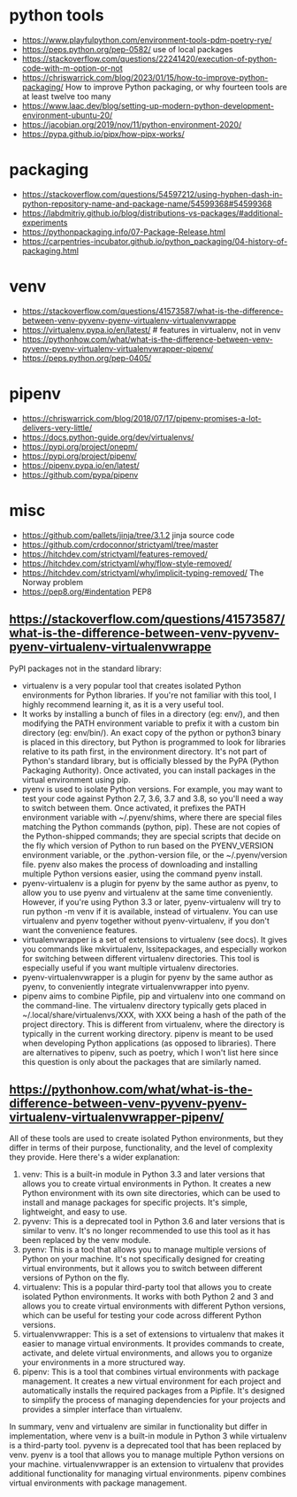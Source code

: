 
# python tools
- https://www.playfulpython.com/environment-tools-pdm-poetry-rye/
- https://peps.python.org/pep-0582/  use of local packages
- https://stackoverflow.com/questions/22241420/execution-of-python-code-with-m-option-or-not
- https://chriswarrick.com/blog/2023/01/15/how-to-improve-python-packaging/ How to improve Python packaging, or why fourteen tools are at least twelve too many
- https://www.laac.dev/blog/setting-up-modern-python-development-environment-ubuntu-20/
- https://jacobian.org/2019/nov/11/python-environment-2020/
- https://pypa.github.io/pipx/how-pipx-works/

# packaging
- https://stackoverflow.com/questions/54597212/using-hyphen-dash-in-python-repository-name-and-package-name/54599368#54599368
- https://labdmitriy.github.io/blog/distributions-vs-packages/#additional-experiments
- https://pythonpackaging.info/07-Package-Release.html
- https://carpentries-incubator.github.io/python_packaging/04-history-of-packaging.html

# venv
- https://stackoverflow.com/questions/41573587/what-is-the-difference-between-venv-pyvenv-pyenv-virtualenv-virtualenvwrappe
- https://virtualenv.pypa.io/en/latest/  # features in virtualenv, not in venv
- https://pythonhow.com/what/what-is-the-difference-between-venv-pyvenv-pyenv-virtualenv-virtualenvwrapper-pipenv/
- https://peps.python.org/pep-0405/

# pipenv
- https://chriswarrick.com/blog/2018/07/17/pipenv-promises-a-lot-delivers-very-little/
- https://docs.python-guide.org/dev/virtualenvs/
- https://pypi.org/project/onepm/
- https://pypi.org/project/pipenv/
- https://pipenv.pypa.io/en/latest/
- https://github.com/pypa/pipenv


# misc
- https://github.com/pallets/jinja/tree/3.1.2  jinja source code
- https://github.com/crdoconnor/strictyaml/tree/master
- https://hitchdev.com/strictyaml/features-removed/
- https://hitchdev.com/strictyaml/why/flow-style-removed/
- https://hitchdev.com/strictyaml/why/implicit-typing-removed/ The Norway problem
- https://pep8.org/#indentation PEP8

## https://stackoverflow.com/questions/41573587/what-is-the-difference-between-venv-pyvenv-pyenv-virtualenv-virtualenvwrappe
PyPI packages not in the standard library:
-    virtualenv is a very popular tool that creates isolated Python environments for Python libraries. If you're not familiar with this tool, I highly recommend learning it, as it is a very useful tool.
-    It works by installing a bunch of files in a directory (eg: env/), and then modifying the PATH environment variable to prefix it with a custom bin directory (eg: env/bin/). An exact copy of the python or python3 binary is placed in this directory, but Python is programmed to look for libraries relative to its path first, in the environment directory. It's not part of Python's standard library, but is officially blessed by the PyPA (Python Packaging Authority). Once activated, you can install packages in the virtual environment using pip.
-    pyenv is used to isolate Python versions. For example, you may want to test your code against Python 2.7, 3.6, 3.7 and 3.8, so you'll need a way to switch between them. Once activated, it prefixes the PATH environment variable with ~/.pyenv/shims, where there are special files matching the Python commands (python, pip). These are not copies of the Python-shipped commands; they are special scripts that decide on the fly which version of Python to run based on the PYENV_VERSION environment variable, or the .python-version file, or the ~/.pyenv/version file. pyenv also makes the process of downloading and installing multiple Python versions easier, using the command pyenv install.
-    pyenv-virtualenv is a plugin for pyenv by the same author as pyenv, to allow you to use pyenv and virtualenv at the same time conveniently. However, if you're using Python 3.3 or later, pyenv-virtualenv will try to run python -m venv if it is available, instead of virtualenv. You can use virtualenv and pyenv together without pyenv-virtualenv, if you don't want the convenience features.
-    virtualenvwrapper is a set of extensions to virtualenv (see docs). It gives you commands like mkvirtualenv, lssitepackages, and especially workon for switching between different virtualenv directories. This tool is especially useful if you want multiple virtualenv directories.
-    pyenv-virtualenvwrapper is a plugin for pyenv by the same author as pyenv, to conveniently integrate virtualenvwrapper into pyenv.
-    pipenv aims to combine Pipfile, pip and virtualenv into one command on the command-line. The virtualenv directory typically gets placed in ~/.local/share/virtualenvs/XXX, with XXX being a hash of the path of the project directory. This is different from virtualenv, where the directory is typically in the current working directory. pipenv is meant to be used when developing Python applications (as opposed to libraries). There are alternatives to pipenv, such as poetry, which I won't list here since this question is only about the packages that are similarly named.


## https://pythonhow.com/what/what-is-the-difference-between-venv-pyvenv-pyenv-virtualenv-virtualenvwrapper-pipenv/
All of these tools are used to create isolated Python environments, but they differ in terms of their purpose, functionality, and the level of complexity they provide. Here there's a wider explanation:

1. venv: This is a built-in module in Python 3.3 and later versions that allows you to create virtual environments in Python. It creates a new Python environment with its own site directories, which can be used to install and manage packages for specific projects. It's simple, lightweight, and easy to use.
2. pyvenv: This is a deprecated tool in Python 3.6 and later versions that is similar to venv. It's no longer recommended to use this tool as it has been replaced by the venv module.
3. pyenv: This is a tool that allows you to manage multiple versions of Python on your machine. It's not specifically designed for creating virtual environments, but it allows you to switch between different versions of Python on the fly.
4. virtualenv: This is a popular third-party tool that allows you to create isolated Python environments. It works with both Python 2 and 3 and allows you to create virtual environments with different Python versions, which can be useful for testing your code across different Python versions.
5. virtualenvwrapper: This is a set of extensions to virtualenv that makes it easier to manage virtual environments. It provides commands to create, activate, and delete virtual environments, and allows you to organize your environments in a more structured way.
6. pipenv: This is a tool that combines virtual environments with package management. It creates a new virtual environment for each project and automatically installs the required packages from a Pipfile. It's designed to simplify the process of managing dependencies for your projects and provides a simpler interface than virtualenv.

In summary, venv and virtualenv are similar in functionality but differ in implementation, where venv is a built-in module in Python 3 while virtualenv is a third-party tool. pyvenv is a deprecated tool that has been replaced by venv. pyenv is a tool that allows you to manage multiple Python versions on your machine. virtualenvwrapper is an extension to virtualenv that provides additional functionality for managing virtual environments. pipenv combines virtual environments with package management.
